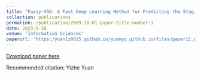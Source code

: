 ```yaml
---
title: "Fuzzy-VGG: A Fast Deep Learning Method for Predicting the Staging of Alzheimer's Disease Based on Brain MRI"
collection: publications
permalink: /publication/2009-10-01-paper-title-number-1
date: 2023-5-30
venue: 'Information Sciences'
paperurl: 'https:/yuan1z0825.github.io/yuanyz.github.io/files/paper11.pdf'
---
```


[Download paper here](https:/yuan1z0825.github.io/yuanyz.github.io/files/paper11.pdf)

Recommended citation: Yizhe Yuan